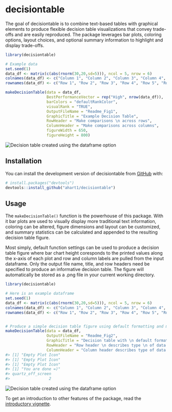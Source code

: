 
<!-- README.md is generated from README.Rmd. Please edit that file -->

# decisiontable

<!-- badges: start -->

<!-- badges: end -->

The goal of decisiontable is to combine text-based tables with graphical
elements to produce flexible decision table visualizations that convey
trade-offs and are easily reproduced. The package leverages bar plots,
coloring options, layout choices, and optional summary information to
highlight and display trade-offs.

``` r
library(decisiontable)

# Example data
set.seed(1)
data_df <- matrix(c(abs(rnorm(30,20,sd=5))), ncol = 5, nrow = 6)
colnames(data_df) <- c("Column 1", "Column 2", "Column 3", "Column 4", "Column 5")
rownames(data_df) <- c("Row 1", "Row 2", "Row 3", "Row 4", "Row 5", "Row 6")

makeDecisionTable(data = data_df,
                  BestPerformanceVector = rep("High", nrow(data_df)),
                  barColors = "defaultRankColor",
                  visualRank = "TRUE",
                  OutputFileName = "Readme_Fig1",
                  GraphicTitle = "Example Decision Table",
                  RowHeader = "Make comparisons \n across rows",
                  ColumnHeader = "Make comparisons across columns",
                  figureWidth = 650,
                  figureHeight = 800)
```

![Decision table created using the dataframe
option](/Users/ahart2/Research/decisiontable/Readme_Fig1.png)

## Installation

<!--You can install the released version of decisiontable from [CRAN](https://CRAN.R-project.org) with:

``` r
install.packages("decisiontable", build_vignettes = TRUE)
```

And the development version from [GitHub](https://github.com/) with:
-->

You can install the development version of decisiontable from
[GitHub](https://github.com/) with:

``` r
# install.packages("devtools")
devtools::install_github("ahart1/decisiontable")
```

## Usage

The `makeDecisionTable()` function is the powerhouse of this package.
With it bar plots are used to visually display more traditional text
information, coloring can be altered, figure dimensions and layout can
be customized, and summary statistics can be calculated and appended to
the resulting decision table figure.

Most simply, default function settings can be used to produce a decision
table figure where bar chart height coresponds to the printed values
along the x-axis of each plot and row and column labels are pulled from
the input dataframe. Only the output file name, title, and row headers
need be specified to produce an informative decision table. The figure
will automatically be stored as a .png file in your current working
directory.

``` r
library(decisiontable)

# Here is an example dataframe
set.seed(1)
data_df <- matrix(c(abs(rnorm(30,20,sd=5))), ncol = 5, nrow = 6)
colnames(data_df) <- c("Column 1", "Column 2", "Column 3", "Column 4", "Column 5")
rownames(data_df) <- c("Row 1", "Row 2", "Row 3", "Row 4", "Row 5", "Row 6")


# Produce a simple decision table figure using default formatting and minimal input
makeDecisionTable(data = data_df,
                  OutputFileName = "Readme_Fig2",
                  GraphicTitle = "Decision table with \n default formatting",
                  RowHeader = "Row header \n describes type \n of data in rows",
                  ColumnHeader = "Column header describes type of data in columns")
#> [1] "Empty Plot Icon"
#> [1] "Empty Plot Icon"
#> [1] "Empty Plot Icon"
#> [1] "You are done =)"
#> quartz_off_screen 
#>                 2
```

![Decision table created using the dataframe
option](Readme_Fig2.png)

To get an introduction to other features of the package, read the
[introductory
vignette](https://github.com/ahart1/decisiontable/blob/master/vignettes/decisiontable.html).
